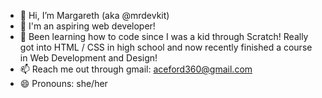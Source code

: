 - 👋 Hi, I’m Margareth (aka @mrdevkit)
- 👀 I'm an aspiring web developer!
- 🌱 Been learning how to code since I was a kid through Scratch!
  Really got into HTML / CSS in high school and now recently finished a course in Web Development and Design!
- 📫 Reach me out through gmail: aceford360@gmail.com
- 😄 Pronouns: she/her